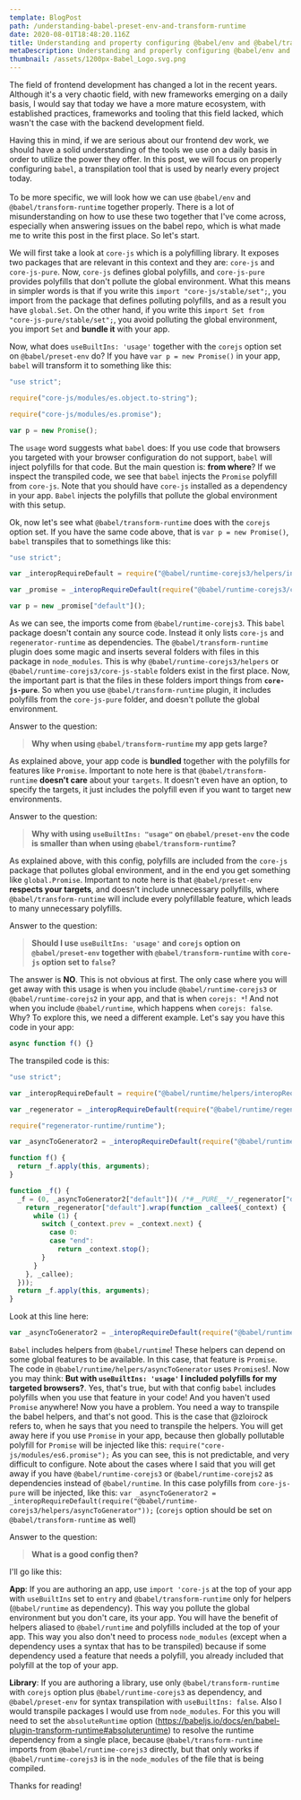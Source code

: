 ```yaml
---
template: BlogPost
path: /understanding-babel-preset-env-and-transform-runtime
date: 2020-08-01T18:48:20.116Z
title: Understanding and property configuring @babel/env and @babel/transform-runtime
metaDescription: Understanding and properly configuring @babel/env and @babel/transform-runtime
thumbnail: /assets/1200px-Babel_Logo.svg.png
---
```

The field of frontend development has changed a lot in the recent years. Although it's a very chaotic field, with new frameworks emerging on a daily basis, I would say that today we have a more mature ecosystem, with established practices, frameworks and tooling that this field lacked, which wasn't the case with the backend development field.

Having this in mind, if we are serious about our frontend dev work, we should have a solid understanding of the tools we use on a daily basis in order to utilize the power they offer. In this post, we will focus on properly configuring `babel`, a transpilation tool that is used by nearly every project today.\
\
To be more specific, we will look how we can use `@babel/env` and `@babel/transform-runtime` together properly. There is a lot of misunderstanding on how to use these two together that I've come across, especially when answering issues on the babel repo, which is what made me to write this post in the first place. So let's start.

We will first take a look at `core-js` which is a polyfilling library. It exposes two packages that are relevant in this context and they are: `core-js` and `core-js-pure`. Now, `core-js` defines global polyfills, and `core-js-pure` provides polyfills that don't pollute the global environment. What this means in simpler words is that if you write this `import "core-js/stable/set";`, you import from the package that defines polluting polyfills, and as a result you have `global.Set`. On the other hand, if you write this `import Set from "core-js-pure/stable/set";`, you avoid polluting the global environment, you import `Set` and **bundle it** with your app.

Now, what does `useBuiltIns: 'usage'` together with the `corejs` option set on `@babel/preset-env` do? If you have `var p = new Promise()` in your app, `babel` will transform it to something like this:

```javascript
"use strict";

require("core-js/modules/es.object.to-string");

require("core-js/modules/es.promise");

var p = new Promise();
```



The `usage` word suggests what `babel` does: If you use code that browsers you targeted with your browser configuration do not support, `babel` will inject polyfills for that code. But the main question is: **from where**? If we inspect the transpiled code, we see that `babel` injects the `Promise` polyfill from `core-js`. Note that you should have `core-js` installed as a dependency in your app. `Babel` injects the polyfills that pollute the global environment with this setup. 

Ok, now let's see what `@babel/transform-runtime` does with the `corejs` option set. If you have the same code above, that is `var p = new Promise()`, `babel` transpiles that to somethings like this:

```javascript
"use strict";

var _interopRequireDefault = require("@babel/runtime-corejs3/helpers/interopRequireDefault");

var _promise = _interopRequireDefault(require("@babel/runtime-corejs3/core-js-stable/promise"));

var p = new _promise["default"]();
```



As we can see, the imports come from `@babel/runtime-corejs3`. This `babel` package doesn't contain any source code. Instead it only lists `core-js` and `regenerator-runtime` as dependencies. The `@babel/transform-runtime` plugin does some magic and inserts several folders with files in this package in `node_modules`. This is why `@babel/runtime-corejs3/helpers` or `@babel/runtime-corejs3/core-js-stable` folders exist in the first place. Now, the important part is that the files in these folders import things from **`core-js-pure`**. So when you use `@babel/transform-runtime` plugin, it includes polyfills from the `core-js-pure` folder, and doesn't pollute the global environment.

Answer to the question:

>  **Why when using `@babel/transform-runtime` my app gets large?**

As explained above, your app code is **bundled** together with the polyfills for features like `Promise`. Important to note here is that `@babel/transform-runtime` **doesn't care** about your `targets`. It doesn't even have an option, to specify the targets, it just includes the polyfill even if you want to target new environments.

Answer to the question: 

> **Why with using `useBuiltIns: "usage"` on `@babel/preset-env` the code is smaller than when using `@babel/transform-runtime`?**

As explained above, with this config, polyfills are included from the `core-js` package that pollutes global environment, and in the end you get something like `global.Promise`. Important to note here is that `@babel/preset-env` **respects your targets**, and doesn't include unnecessary pollyfills, where `@babel/transform-runtime` will include every polyfillable feature, which leads to many unnecessary polyfills.

Answer to the question: 

> **Should I use `useBuiltIns: 'usage'` and `corejs` option on `@babel/preset-env` together with `@babel/transform-runtime` with `core-js` option set to `false`?**

The answer is **NO**. This is not obvious at first. The only case where you will get away with this usage is when you include `@babel/runtime-corejs3` or `@babel/runtime-corejs2` in your app, and that is when `corejs: *`! And not when you include `@babel/runtime`, which happens when `corejs: false`. Why? To explore this, we need a different example. Let's say you have this code in your app: 

```javascript
async function f() {}
```



The transpiled code is this:

```javascript
"use strict";

var _interopRequireDefault = require("@babel/runtime/helpers/interopRequireDefault");

var _regenerator = _interopRequireDefault(require("@babel/runtime/regenerator"));

require("regenerator-runtime/runtime");

var _asyncToGenerator2 = _interopRequireDefault(require("@babel/runtime/helpers/asyncToGenerator"));

function f() {
  return _f.apply(this, arguments);
}

function _f() {
  _f = (0, _asyncToGenerator2["default"])( /*#__PURE__*/_regenerator["default"].mark(function _callee() {
    return _regenerator["default"].wrap(function _callee$(_context) {
      while (1) {
        switch (_context.prev = _context.next) {
          case 0:
          case "end":
            return _context.stop();
        }
      }
    }, _callee);
  }));
  return _f.apply(this, arguments);
}
```



Look at this line here:

```javascript
var _asyncToGenerator2 = _interopRequireDefault(require("@babel/runtime/helpers/asyncToGenerator"));
```

`Babel` includes helpers from `@babel/runtime`! These helpers can depend on some global features to be available. In this case, that feature is `Promise`. The code in `@babel/runtime/helpers/asyncToGenerator` uses `Promise`s!. Now you may think: **But with `useBuiltIns: 'usage'` I included polyfills for my targeted browsers?**. Yes, that's true, but with that config `babel` includes polyfills when you use that feature in your code! And you haven't used `Promise` anywhere! Now you have a problem. You need a way to transpile the babel helpers, and that's not good. This is the case that @zloirock refers to, when he says that you need to transpile the helpers. You will get away here if you use `Promise` in your app, because then globally pollutable polyfill for `Promise` will be injected like this: `require("core-js/modules/es6.promise");` As you can see, this is not predictable, and very difficult to configure. Note about the cases where I said that you will get away if you have `@babel/runtime-corejs3` or `@babel/runtime-corejs2` as dependencies instead of `@babel/runtime`. In this case polyfills from `core-js-pure` will be injected, like this: `var _asyncToGenerator2 = _interopRequireDefault(require("@babel/runtime-corejs3/helpers/asyncToGenerator"));` (`corejs` option should be set on `@babel/transform-runtime` as well)

Answer to the question: 

> **What is a good config then?**

I'll go like this: 

**App**: If you are authoring an app, use `import 'core-js` at the top of your app with `useBuiltIns` set to `entry` and `@babel/transform-runtime` only for helpers (`@babel/runtime` as dependency). This way you pollute the global environment but you don't care, its your app. You will have the benefit of helpers aliased to `@babel/runtime` and polyfills included at the top of your app. This way you also don't need to process `node_modules` (except when a dependency uses a syntax that has to be transpiled) because if some dependency used a feature that needs a polyfill, you already included that polyfill at the top of your app.

**Library**: If you are authoring a library, use only `@babel/transform-runtime` with `corejs` option plus `@babel/runtime-corejs3` as dependency, and `@babel/preset-env` for syntax transpilation with `useBuiltIns: false`. Also I would transpile packages I would use from `node_modules`. For this you will need to set the `absoluteRuntime` option (<https://babeljs.io/docs/en/babel-plugin-transform-runtime#absoluteruntime>) to resolve the runtime dependency from a single place, because `@babel/transform-runtime` imports from `@babel/runtime-corejs3` directly, but that only works if `@babel/runtime-corejs3` is in the `node_modules` of the file that is being compiled.

Thanks for reading!
